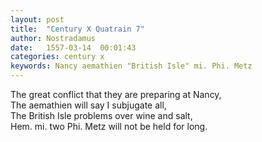 ```yaml
---
layout: post
title:  "Century X Quatrain 7"
author: Nostradamus
date:   1557-03-14  00:01:43
categories: century x
keywords: Nancy aemathien "British Isle" mi. Phi. Metz
---
```

The great conflict that they are preparing at Nancy,  
The aemathien will say I subjugate all,  
The British Isle problems over wine and salt,  
Hem. mi. two Phi. Metz will not be held for long.
